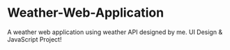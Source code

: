 # Weather-Web-Application
A weather web application using weather API designed by me. 
UI Design &amp; JavaScript Project!
